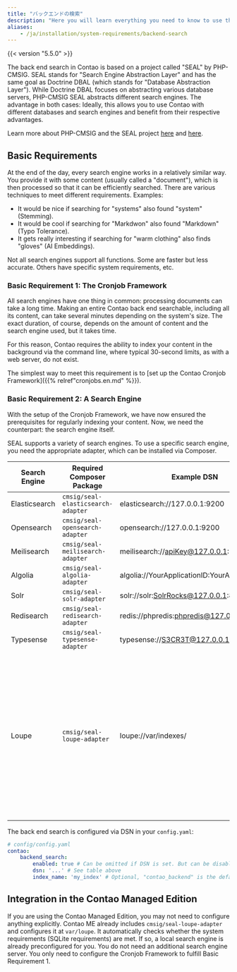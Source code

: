 ```yaml
---
title: "バックエンドの検索"
description: "Here you will learn everything you need to know to use the Contao backend search."
aliases:
    - /ja/installation/system-requirements/backend-search
---
```


{{< version "5.5.0" >}}

The back end search in Contao is based on a project called "SEAL" by PHP-CMSIG. SEAL stands for "Search Engine Abstraction Layer" and has the same goal as Doctrine DBAL (which stands for "Database Abstraction Layer"). While Doctrine DBAL focuses on abstracting various database servers, PHP-CMSIG SEAL abstracts different search engines. The advantage in both cases: Ideally, this allows you to use Contao with different databases and search engines and benefit from their respective advantages.

Learn more about PHP-CMSIG and the SEAL project [here][PHP-CMSIG] and [here][SEAL].

## Basic Requirements

At the end of the day, every search engine works in a relatively similar way. You provide it with some content (usually 
called a "document"), which is then processed so that it can be efficiently searched. There are various techniques to meet different requirements. Examples:

* It would be nice if searching for "systems" also found "system" (Stemming).
* It would be cool if searching for "Markdwon" also found "Markdown" (Typo Tolerance).
* It gets really interesting if searching for "warm clothing" also finds "gloves" (AI Embeddings).

Not all search engines support all functions. Some are faster but less accurate. Others have specific system requirements, etc.

### Basic Requirement 1: The Cronjob Framework

All search engines have one thing in common: processing documents can take a long time. Making an entire Contao back end searchable, including all its content, can take several minutes depending on the system's size. The exact duration, of course, depends on the amount of content and the search engine used, but it takes time.

For this reason, Contao requires the ability to index your content in the background via the command line, where typical 30-second limits, as with a web server, do not exist.

The simplest way to meet this requirement is to [set up the Contao Cronjob Framework]({{% relref"cronjobs.en.md" %}}).

### Basic Requirement 2: A Search Engine

With the setup of the Cronjob Framework, we have now ensured the prerequisites for regularly indexing your content. Now, we need the counterpart: the search engine itself.

SEAL supports a variety of search engines. To use a specific search engine, you need the appropriate adapter, which can be installed via Composer.

| Search Engine  | Required Composer Package    | Example DSN                                | Notes                                                                                                                                                                                                                     |
|---------------|----------------------------------|---------------------------------------------|---------------------------------------------------------------------------------------------------------------------------------------------------------------------------------------------------------------------------|
| Elasticsearch | `cmsig/seal-elasticsearch-adapter` | elasticsearch://127.0.0.1:9200              |                                                                                                                                                                                                                           |
| Opensearch    | `cmsig/seal-opensearch-adapter`    | opensearch://127.0.0.1:9200                 |                                                                                                                                                                                                                           |
| Meilisearch   | `cmsig/seal-meilisearch-adapter`   | meilisearch://apiKey@127.0.0.1:7700         |                                                                                                                                                                                                                           |
| Algolia       | `cmsig/seal-algolia-adapter`       | algolia://YourApplicationID:YourAdminAPIKey |                                                                                                                                                                                                                           |
| Solr          | `cmsig/seal-solr-adapter`          | solr://solr:SolrRocks@127.0.0.1:8983        |                                                                                                                                                                                                                           |
| Redisearch    | `cmsig/seal-redisearch-adapter`    | redis://phpredis:phpredis@127.0.0.1:6379    |                                                                                                                                                                                                                           |
| Typesense     | `cmsig/seal-typesense-adapter`     | typesense://S3CR3T@127.0.0.1:8108           |                                                                                                                                                                                                                           |
| Loupe         | `cmsig/seal-loupe-adapter`         | loupe://var/indexes/                        | Loupe runs on your local filesystem and only requires PHP and an SQLite database. The minimal requirement is that either `sqlite3` or `pdo_sqlite` is available in your PHP setup. |

The back end search is configured via DSN in your `config.yaml`:

```yaml
# config/config.yaml
contao:
    backend_search:
        enabled: true # Can be omitted if DSN is set. But can be disabled with "false".
        dsn: '...' # See table above
        index_name: 'my_index' # Optional, "contao_backend" is the default
```

## Integration in the Contao Managed Edition

If you are using the Contao Managed Edition, you may not need to configure anything explicitly. Contao ME already includes `cmsig/seal-loupe-adapter` and configures it at `var/loupe`. It automatically checks whether the system requirements (SQLite requirements) are met. If so, a local search engine is already preconfigured for you. You do not need an additional search engine server. You only need to configure the Cronjob Framework to fulfill Basic Requirement 1.

[PHP-CMSIG]: https://github.com/PHP-CMSIG
[SEAL]: https://github.com/php-cmsig/search
